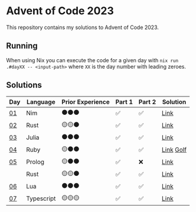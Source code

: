 # Advent of Code 2023

This repository contains my solutions to Advent of Code 2023.

## Running

When using Nix you can execute the code for a given day with `nix run .#dayXX -- <input-path>` where `XX` is the day number with leading zeroes.

## Solutions

| Day                                       | Language   | Prior Experience | Part 1 | Part 2 | Solution                                    |
| ----------------------------------------- | ---------- | ---------------- | ------ | ------ | ------------------------------------------- |
| [01](https://adventofcode.com/2023/day/1) | Nim        | ⚫⚫⚫           | ✅     | ✅     | [Link](day01/main.nim)                      |
| [02](https://adventofcode.com/2023/day/2) | Rust       | 🟡🟡⚫           | ✅     | ✅     | [Link](day02/src/main.rs)                   |
| [03](https://adventofcode.com/2023/day/3) | Julia      | ⚫⚫⚫           | ✅     | ✅     | [Link](day03/main.jl)                       |
| [04](https://adventofcode.com/2023/day/4) | Ruby       | 🟡⚫⚫           | ✅     | ✅     | [Link](day04/main.rb) [Golf](day04/golf.rb) |
| [05](https://adventofcode.com/2023/day/5) | Prolog     | 🟡⚫⚫           | ✅     | ❌     | [Link](day05/main.pl)                       |
|                                           | Rust       | 🟡🟡⚫           | ✅     | ✅     | [Link](day05-rs/src/main.rs)                |
| [06](https://adventofcode.com/2023/day/6) | Lua        | ⚫⚫⚫           | ✅     | ✅     | [Link](day06/main.lua)                      |
| [07](https://adventofcode.com/2023/day/7) | Typescript | 🟡🟡🟡           | ✅     | ✅     | [Link](day07/main.ts)                       |
